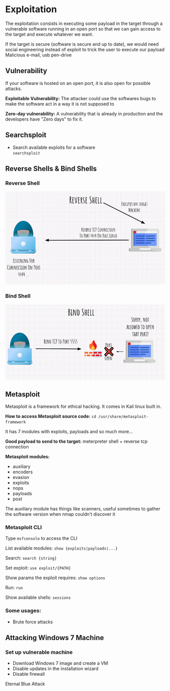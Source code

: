 # Exploitation

The exploitation consists in executing some payload in the target through a vulnerable software running in an open port so that we can gain access to the target and execute whatever we want.

If the target is secure (software is secure and up to date), we would need social engineering instead of exploit to trick the user to execute our payload  
Malicious e-mail, usb pen-drive

## Vulnerability

If your software is hosted on an open port, it is also open for possible attacks.

**Exploitable Vulnerability:** The attacker could use the softwares bugs to make the software act in a way it is not supposed to

**Zero-day vulnerability:** A vulnerability that is already in production and the developers have "Zero days" to fix it.

## Searchsploit

- Search available exploits for a software  
`searchsploit `

## Reverse Shells & Bind Shells

### Reverse Shell

![Reverse Shell](images/reverse-shell.png)

### Bind Shell

![Bind Shell](images/bind-shell.png)

## Metasploit

Metasploit is a framework for ethical hacking. It comes in Kali linux built in.

**How to access Metasploit source code:** `cd /usr/share/metasploit-framework`

It has 7 modules with exploits, payloads and so much more...

**Good payload to send to the target:** meterpreter shell + reverse tcp connection

**Metasploit modules:**

- auxiliary
- encoders
- evasion
- exploits
- nops
- payloads
- post

The auxiliary module has things like scanners, useful sometimes to gather the software version when nmap couldn't discover it  

### Metasploit CLI

Type `msfconsole` to access the CLI

List available modules: `show {exploits|payloads|...}`

Search: `search {string}`

Set exploit: `use exploit/{PATH}`

Show params the exploit requires: `show options`  
 
Run: `run`

Show available shells: `sessions`

### Some usages:

- Brute force attacks

## Attacking Windows 7 Machine  

### Set up vulnerable machine

- Download Windows 7 image and create a VM  
- Disable updates in the installation wizard  
- Disable firewall  

Eternal Blue Attack